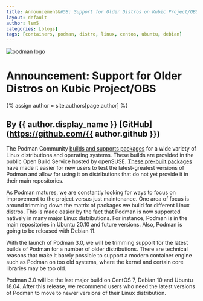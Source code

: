 ```yaml
---
title: Announcement&#58; Support for Older Distros on Kubic Project/OBS
layout: default
author: lsm5
categories: [blogs]
tags: [containers, podman, distro, linux, centos, ubuntu, debian]
---
```

![podman logo](https://podman.io/images/podman.svg)

# Announcement&#58; Support for Older Distros on Kubic Project/OBS
{% assign author = site.authors[page.author] %}
## By {{ author.display_name }} [GitHub](https://github.com/{{ author.github }})

The Podman Community [builds and supports packages](https://podman.io/getting-started/installation)
for a wide variety of Linux distributions and operating systems. These builds are
provided in the public Open Build Service hosted by openSUSE.
[These pre-built packages](https://download.opensuse.org/repositories/devel:/kubic:/libcontainers:/stable/)
have made it easier for new users to test the latest-greatest
versions of Podman and allow for using it on distributions that do not yet provide
it in their main repositories.

<!--readmore-->
As Podman matures, we are constantly looking for ways to focus on improvement to
the project versus just maintenance. One area of focus is around trimming down the
matrix of packages we build for different Linux distros. This is made easier by the
fact that Podman is now supported natively in many major Linux distributions.
For instance, Podman is in the main repositories in Ubuntu 20.10 and future versions.
Also, Podman is going to be released with Debian 11.

With the launch of Podman 3.0, we will be trimming support for the latest builds of
Podman for a number of older distributions. There are technical reasons that make it
barely possible to support a modern container engine such as Podman on too old
systems, where the kernel and certain core libraries may be too old.

Podman 3.0 will be the last major build on CentOS 7, Debian 10 and Ubuntu 18.04.
After this release, we recommend users who need the latest versions of Podman to move
to newer versions of their Linux distribution.
